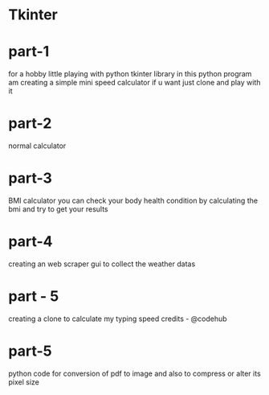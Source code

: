 # Tkinter
# part-1
for a hobby little playing with python tkinter library
in this python program am creating a simple mini speed calculator 
if u want just clone and play with it

# part-2
normal calculator

# part-3
BMI calculator
you can check your body health condition by calculating the bmi 
and try to get your results

# part-4
creating an web scraper gui to collect the weather datas

# part - 5 
creating a clone to calculate my typing speed
credits - @codehub

# part-5
python code for conversion of pdf to image and also to compress or alter its 
pixel size
